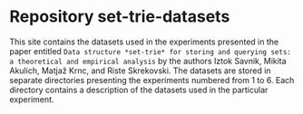 # Repository **set-trie-datasets**

This site contains the datasets used in the experiments presented in the paper entitled `Data structure *set-trie* for storing and querying sets: a theoretical and empirical analysis` by the authors Iztok Savnik, Mikita Akulich, Matjaž Krnc, and Riste Skrekovski. The datasets are stored in separate directories presenting the experiments numbered from 1 to 6. Each directory contains a description of the datasets used in the particular experiment. 
